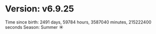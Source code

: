 # Version: v6.9.25
Time since birth: 2491 days, 59784 hours, 3587040 minutes, 215222400 seconds
Season: Summer ☀️
